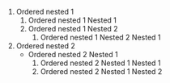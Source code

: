 1. Ordered nested 1
   1. Ordered nested 1 Nested 1
   1. Ordered nested 1 Nested 2
      1. Ordered nested 1 Nested 2 Nested 1
1. Ordered nested 2
   - Ordered nested 2 Nested 1
      1. Ordered nested 2 Nested 1 Nested 1
      1. Ordered nested 2 Nested 1 Nested 2